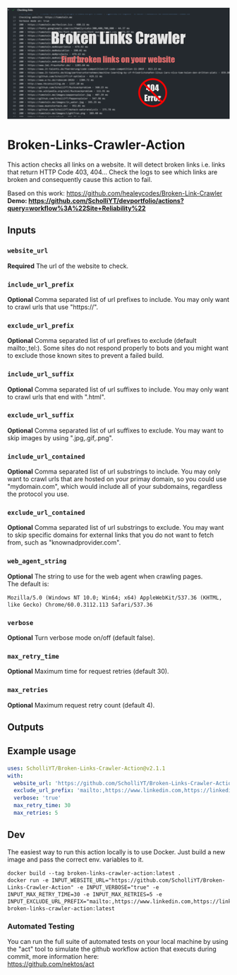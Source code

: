 ![social-preview.png](social-preview.png)

# Broken-Links-Crawler-Action
This action checks all links on a website. It will detect broken links i.e. links that return HTTP Code 403, 404...
Check the logs to see which links are broken and consequently cause this action to fail. 

Based on this work: https://github.com/healeycodes/Broken-Link-Crawler  
**Demo: https://github.com/ScholliYT/devportfolio/actions?query=workflow%3A%22Site+Reliability%22**
## Inputs

### `website_url`

**Required** The url of the website to check.

### `include_url_prefix`

**Optional** Comma separated list of url prefixes to include. You may only want to crawl urls that use "https://".

### `exclude_url_prefix`

**Optional** Comma separated list of url prefixes to exclude (default mailto:,tel:). Some sites do not respond properly to bots and you might want to exclude those known sites to prevent a failed build. 

### `include_url_suffix`

**Optional** Comma separated list of url suffixes to include. You may only want to crawl urls that end with ".html".

### `exclude_url_suffix`

**Optional** Comma separated list of url suffixes to exclude. You may want to skip images by using ".jpg,.gif,.png".

### `include_url_contained`

**Optional** Comma separated list of url substrings to include. You may only want to crawl urls that are hosted on your primay
domain, so you could use "mydomain.com", which would include all of your subdomains, regardless the protocol you use.

### `exclude_url_contained`

**Optional** Comma separated list of url substrings to exclude. You may want to skip specific domains for external links that
you do not want to fetch from, such as "knownadprovider.com".

### `web_agent_string`

**Optional** The string to use for the web agent when crawling pages.  
The default is:  
```
Mozilla/5.0 (Windows NT 10.0; Win64; x64) AppleWebKit/537.36 (KHTML, like Gecko) Chrome/60.0.3112.113 Safari/537.36
```

### `verbose`

**Optional** Turn verbose mode on/off (default false).

### `max_retry_time`

**Optional** Maximum time for request retries (default 30).

### `max_retries`

**Optional** Maximum request retry count (default 4).

## Outputs

## Example usage
```yml
uses: ScholliYT/Broken-Links-Crawler-Action@v2.1.1
with:
  website_url: 'https://github.com/ScholliYT/Broken-Links-Crawler-Action'
  exclude_url_prefix: 'mailto:,https://www.linkedin.com,https://linkedin.com'
  verbose: 'true'
  max_retry_time: 30
  max_retries: 5
```

## Dev

The easiest way to run this action locally is to use Docker. Just build a new image and pass the correct env. variables to it. 
```
docker build --tag broken-links-crawler-action:latest .
docker run -e INPUT_WEBSITE_URL="https://github.com/ScholliYT/Broken-Links-Crawler-Action" -e INPUT_VERBOSE="true" -e INPUT_MAX_RETRY_TIME=30 -e INPUT_MAX_RETRIES=5 -e INPUT_EXCLUDE_URL_PREFIX="mailto:,https://www.linkedin.com,https://linkedin.com" broken-links-crawler-action:latest
```
### Automated Testing

You can run the full suite of automated tests on your local machine by using the "act" tool to simulate the github workflow action that executs during commit, more information here:  
https://github.com/nektos/act

